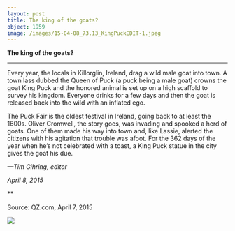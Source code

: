 ```yaml
---
layout: post
title: The king of the goats?
object: 1959
image: /images/15-04-08_73.13_KingPuckEDIT-1.jpeg
---
```

**The king of the goats?**

****

Every year, the locals in Killorglin, Ireland, drag a wild male goat into town. A town lass dubbed the Queen of Puck (a puck being a male goat) crowns the goat King Puck and the honored animal is set up on a high scaffold to survey his kingdom. Everyone drinks for a few days and then the goat is released back into the wild with an inflated ego. 

The Puck Fair is the oldest festival in Ireland, going back to at least the 1600s. Oliver Cromwell, the story goes, was invading and spooked a herd of goats. One of them made his way into town and, like Lassie, alerted the citizens with his agitation that trouble was afoot. For the 362 days of the year when he’s not celebrated with a toast, a King Puck statue in the city gives the goat his due.

*—Tim Gihring, editor*

*April 8, 2015*

**

Source: QZ.com, April 7, 2015

![]({{siteurl.base}}/images/15-04-08_73.13_KingPuckEDIT-1.jpeg)

